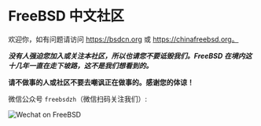# FreeBSD 中文社区

欢迎你，如有问题请访问 https://bsdcn.org 或 https://chinafreebsd.org。

***没有人强迫您加入或关注本社区，所以也请您不要诋毁我们。FreeBSD 在境内这十几年一直在走下坡路，这不是我们想看到的。***

**请不做事的人或社区不要去嘲讽正在做事的。感谢您的体谅！**

微信公众号 `freebsdzh`（微信扫码关注我们）:


![Wechat on FreeBSD](https://github.com/FreeBSD-Ask/.github/assets/10327999/adf3b9cd-2a35-487f-87a1-324320a02e4f)
